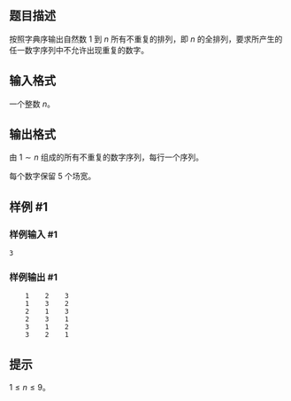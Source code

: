 
## 题目描述

按照字典序输出自然数 $1$ 到 $n$ 所有不重复的排列，即 $n$ 的全排列，要求所产生的任一数字序列中不允许出现重复的数字。

## 输入格式

一个整数 $n$。

## 输出格式

由 $1 \sim n$ 组成的所有不重复的数字序列，每行一个序列。

每个数字保留 $5$ 个场宽。

## 样例 #1

### 样例输入 #1

```
3
```

### 样例输出 #1

```
    1    2    3
    1    3    2
    2    1    3
    2    3    1
    3    1    2
    3    2    1
```

## 提示

$1 \leq n \leq 9$。